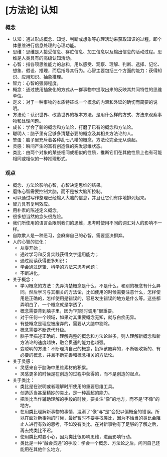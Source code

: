 # [方法论] 认知

### 概念
- 认知：通过形成概念、知觉、判断或想象等心理活动来获取知识的过程，即个体思维进行信息处理的心理功能。
- 思维：思维是人接受信息、存贮信息、加工信息以及输出信息的活动过程。思维是人类具有的高级认知活动。
- 心智：指各项思维能力的总和，用以感受、观察、理解、判断、选择、记忆、想象、假设、推理，而后指导其行为。心智主要包括三个方面的能力：获得知识、应用知识、抽象推理。
- 智力：心智的强弱程度。
- 概念：通过使用抽象化的方式从一群事物中提取出来的反映其共同特性的思维单位。
- 定义：对于一种事物的本质特征或一个概念的内涵和外延的确切而简要的说明。
- 方法论：认识世界、改造世界的根本方法，是用什么样的方式、方法来观察事物和处理问题。
- 成长：学会了新的概念和方法论，打磨了已有的概念和方法论。
- 聪明人：脑子里有足够多清楚必要的概念及其相关方法论的人。
- 笨蛋：脑子里充斥着各种乱七八糟的概念，方法论完全无从谈起。
- 灵感：瞬间产生的富有创造性的突发思维状态。
- 类比：由两个对象的某些相同或相似的性质，推断它们在其他性质上也有可能相同或相似的一种推理形式。

### 观点
- 概念、方法论影响心智，心智决定思维的结果。
- 磨练心智需要控制大脑，而不是被大脑所控制。
- 可以通过写作整理已经输入大脑的信息，并且让它们有序地排列起来。
- 智力具有复利效应。
- 用朴素的陈述定义概念。
- 很多想当然的念头很危险。
- 我们所使用的语言会限制我们的思维，思考时使用不同的词汇对人的影响不一样。
- 自欺欺人是一种恶习，会麻痹自己的心智，需要坚决摒弃。
- 人的心智的进化：
    - 从零开始；
    - 通过学习和反复实践获得文字运用能力；
    - 通过阅读获得更多知识；
    - 学会通过逻辑、科学的方法来思考问题；
    - 不断进化。
- 关于概念：
    - 学习概念的方法：先弄清楚概念是什么，不是什么，和别的概念有什么异同。然后学习与其相关的方法论，比如使用的时候需要注意什么，怎样使用是正确的，怎样使用是错误的，容易发生错误的地方是什么等。这些都弄明白了，一个概念就是学透了。
    - 概念需要背到脑子里，因为“可随时调用”很重要。
    - 对于任何一个领域，如果对其重要概念无知，就与白痴无异。
    - 有些概念是理应被废弃的，需要从大脑中剔除。
    - 概念需要不断迭代升级。
    - 脑子里描述正确的、理解完整的概念和方法论越多，则人理解新概念和新方法论的速度越快，融会贯通的能力也越强。
    - 变聪明的方法：不断理清自己的概念，扔掉该废弃的，不断吸收新的、有必要的概念，并且不断完善和概念相关的方法论。
- 关于灵感：
    - 灵感来自于脑海中思维素材的积累。
    - 灵感更多的时候是在创造的过程中获得的，而不是创造的起点。
- 关于类比：
    - 类比是在说明或者理解时所使用的重要思维工具。
    - 创造适当甚至精妙的类比，是一种高超的能力。
    - 把类比当作辅助理解的手段的时候，要关注“像”的地方，而不是“不像”的地方。
    - 在用类比理解新事物的事情，混淆了“像”与“是”会犯以偏概全的错误。所以在面对新事物的时候，最好暂时不要寻找类比，因为不恰当的类比会阻止人进行有效的思考，不如没有类比。在对新事物有了足够的了解之后，再去找类比不迟。
    - 使用类比时要小心，因为类比很影响思维，进而影响行动。
    - 类比是一种“融会贯通”的手段：学会一个概念、方法论之后，问问自己还能用在其他什么地方。